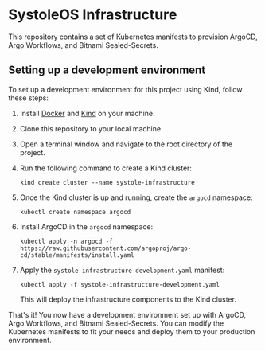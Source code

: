 # SystoleOS Infrastructure

This repository contains a set of Kubernetes manifests to provision ArgoCD, Argo Workflows, and Bitnami Sealed-Secrets.

## Setting up a development environment

To set up a development environment for this project using Kind, follow these steps:

1. Install [Docker](https://www.docker.com/get-started) and [Kind](https://kind.sigs.k8s.io/docs/user/quick-start/) on your machine.
2. Clone this repository to your local machine.
3. Open a terminal window and navigate to the root directory of the project.
4. Run the following command to create a Kind cluster:

   ```
   kind create cluster --name systole-infrastructure
   ```

5. Once the Kind cluster is up and running, create the `argocd` namespace:

   ```
   kubectl create namespace argocd
   ```

6. Install ArgoCD in the `argocd` namespace:

   ```
   kubectl apply -n argocd -f https://raw.githubusercontent.com/argoproj/argo-cd/stable/manifests/install.yaml
   ```

7. Apply the `systole-infrastructure-development.yaml` manifest:

   ```
   kubectl apply -f systole-infrastructure-development.yaml
   ```

   This will deploy the infrastructure components to the Kind cluster.

That's it! You now have a development environment set up with ArgoCD, Argo Workflows, and Bitnami Sealed-Secrets. You can modify the Kubernetes manifests to fit your needs and deploy them to your production environment.
